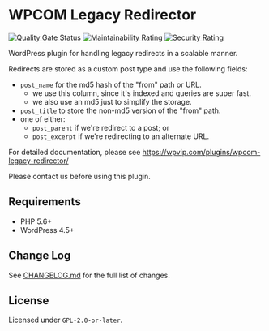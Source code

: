 # WPCOM Legacy Redirector

[![Quality Gate Status](https://sonarcloud.io/api/project_badges/measure?project=ovidiul_WPCOM-Legacy-Redirector&metric=alert_status)](https://sonarcloud.io/dashboard?id=ovidiul_WPCOM-Legacy-Redirector) [![Maintainability Rating](https://sonarcloud.io/api/project_badges/measure?project=ovidiul_WPCOM-Legacy-Redirector&metric=sqale_rating)](https://sonarcloud.io/dashboard?id=ovidiul_WPCOM-Legacy-Redirector) [![Security Rating](https://sonarcloud.io/api/project_badges/measure?project=ovidiul_WPCOM-Legacy-Redirector&metric=security_rating)](https://sonarcloud.io/dashboard?id=ovidiul_WPCOM-Legacy-Redirector)


WordPress plugin for handling legacy redirects in a scalable manner.

Redirects are stored as a custom post type and use the following fields:

- `post_name` for the md5 hash of the "from" path or URL.
  - we use this column, since it's indexed and queries are super fast.
  - we also use an md5 just to simplify the storage.
- `post_title` to store the non-md5 version of the "from" path.
- one of either:
  - `post_parent` if we're redirect to a post; or
  - `post_excerpt` if we're redirecting to an alternate URL.

For detailed documentation, please see https://wpvip.com/plugins/wpcom-legacy-redirector/

Please contact us before using this plugin.

## Requirements

- PHP 5.6+
- WordPress 4.5+

## Change Log

See [CHANGELOG.md](CHANGELOG.md) for the full list of changes.

## License

Licensed under `GPL-2.0-or-later`.
